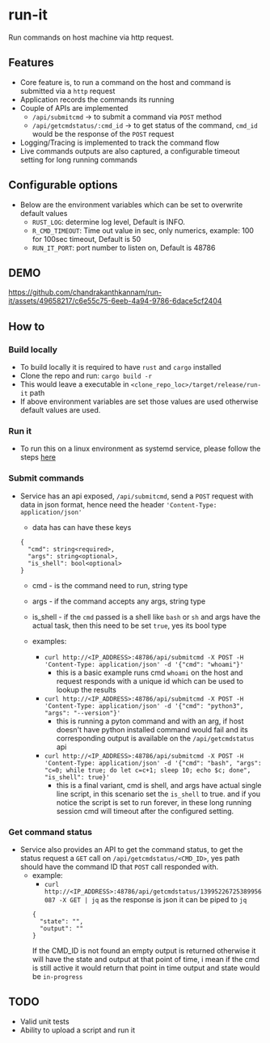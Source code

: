 # run-it

Run commands on host machine via http request.

## Features

- Core feature is, to run a command on the host and command is submitted via a `http` request
- Application records the commands its running
- Couple of APIs are implemented
  - `/api/submitcmd` -> to submit a command via `POST` method
  - `/api/getcmdstatus/:cmd_id` -> to get status of the command, `cmd_id` would be the response of the `POST` request
- Logging/Tracing is implemented to track the command flow
- Live commands outputs are also captured, a configurable timeout setting for long running commands

## Configurable options

- Below are the environment variables which can be set to overwrite default values
  - `RUST_LOG`: determine log level, Default is INFO.
  - `R_CMD_TIMEOUT`: Time out value in sec, only numerics, example: 100 for 100sec timeout, Default is 50
  - `RUN_IT_PORT`: port number to listen on, Default is 48786

## DEMO

https://github.com/chandrakanthkannam/run-it/assets/49658217/c6e55c75-6eeb-4a94-9786-6dace5cf2404

## How to

### Build locally

- To build locally it is required to have `rust` and `cargo` installed
- Clone the repo and run: `cargo build -r`
- This would leave a executable in `<clone_repo_loc>/target/release/run-it` path
- If above environment variables are set those values are used otherwise default values are used.

### Run it

- To run this on a linux environment as systemd service, please follow the steps [here](./docs/linux-setup.md)

### Submit commands

- Service has an api exposed, `/api/submitcmd`, send a `POST` request with data in json format, hence need the header `'Content-Type: application/json'`

  - data has can have these keys

  ```
  {
    "cmd": string<required>,
    "args": string<optional>,
    "is_shell": bool<optional>
  }
  ```

  - cmd - is the command need to run, string type
  - args - if the command accepts any args, string type
  - is_shell - if the `cmd` passed is a shell like `bash` or `sh` and args have the actual task, then this need to be set `true`, yes its bool type

  - examples:
    - `curl http://<IP_ADDRESS>:48786/api/submitcmd -X POST -H 'Content-Type: application/json' -d '{"cmd": "whoami"}'`
      - this is a basic example runs cmd `whoami` on the host and request responds with a unique id which can be used to lookup the results
    - `curl http://<IP_ADDRESS>:48786/api/submitcmd -X POST -H 'Content-Type: application/json' -d '{"cmd": "python3", "args": "--version"}'`
      - this is running a pyton command and with an arg, if host doesn't have python installed command would fail and its corresponding output is available on the `/api/getcmdstatus` api
    - `curl http://<IP_ADDRESS>:48786/api/submitcmd -X POST -H 'Content-Type: application/json' -d '{"cmd": "bash", "args": "c=0; while true; do let c=c+1; sleep 10; echo $c; done", "is_shell": true}'`
      - this is a final variant, cmd is shell, and args have actual single line script, in this scenario set the `is_shell` to true. and if you notice the script is set to run forever, in these long running session cmd will timeout after the configured setting.

### Get command status

- Service also provides an API to get the command status, to get the status request a `GET` call on `/api/getcmdstatus/<CMD_ID>`, yes path should have the command ID that `POST` call responded with.
  - example:
    - `curl http://<IP_ADDRESS>:48786/api/getcmdstatus/13995226725389956087 -X GET | jq` as the response is json it can be piped to `jq`
    ```
    {
      "state": "",
      "output": ""
    }
    ```
    If the CMD_ID is not found an empty output is returned otherwise it will have the state and output at that point of time, i mean if the cmd is still active it would return that point in time output and state would be `in-progress`

## TODO

- Valid unit tests
- Ability to upload a script and run it
